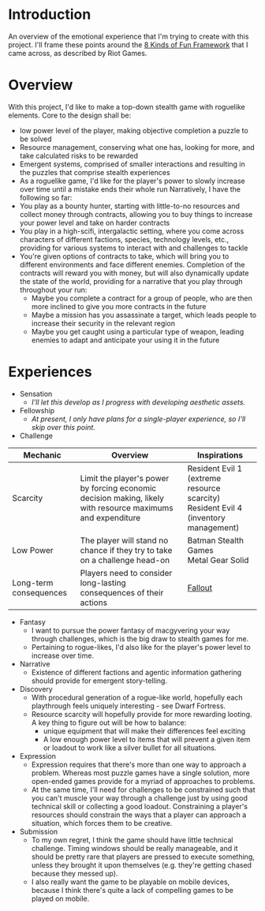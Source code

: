 # Introduction
An overview of the emotional experience that I'm trying to create with this project. I'll frame these points around the [8 Kinds of Fun Framework](https://www.riotgames.com/en/urf-academy/fun-and-feeling) that I came across, as described by Riot Games.
# Overview
With this project, I'd like to make a top-down stealth game with roguelike elements. Core to the design shall be:
- low power level of the player, making objective completion a puzzle to be solved
- Resource management, conserving what one has, looking for more, and take calculated risks to be rewarded
- Emergent systems, comprised of smaller interactions and resulting in the puzzles that comprise stealth experiences
- As a roguelike game, I'd like for the player's power to slowly increase over time until a mistake ends their whole run
Narratively, I have the following so far:
- You play as a bounty hunter, starting with little-to-no resources and collect money through contracts, allowing you to buy things to increase your power level and take on harder contracts
- You play in a high-scifi, intergalactic setting, where you come across characters of different factions, species, technology levels, etc., providing for various systems to interact with and challenges to tackle
- You're given options of contracts to take, which will bring you to different environments and face different enemies. Completion of the contracts will reward you with money, but will also dynamically update the state of the world, providing for a narrative that you play through throughout your run:
	- Maybe you complete a contract for a group of people, who are then more inclined to give you more contracts in the future
	- Maybe a mission has you assassinate a target, which leads people to increase their security in the relevant region
	- Maybe you get caught using a particular type of weapon, leading enemies to adapt and anticipate your using it in the future
# Experiences
-  Sensation
	- *I'll let this develop as I progress with developing aesthetic assets.*
- Fellowship
	- *At present, I only have plans for a single-player experience, so I'll skip over this point.*
- Challenge

| Mechanic               | Overview                                                                                                    | Inspirations                                                                          |
| ---------------------- | ----------------------------------------------------------------------------------------------------------- | ------------------------------------------------------------------------------------- |
| Scarcity               | Limit the player's power by forcing economic decision making, likely with resource maximums and expenditure | Resident Evil 1 (extreme resource scarcity)<br>Resident Evil 4 (inventory management) |
| Low Power              | The player will stand no chance if they try to take on a challenge head-on                                  | Batman Stealth Games<br>Metal Gear Solid                                              |
| Long-term consequences | Players need to consider long-lasting consequences of their actions                                         | [Fallout](https://en.wikipedia.org/wiki/Fallout:_New_Vegas#Role-playing_mechanics)    |
- Fantasy
	- I want to pursue the power fantasy of macgyvering your way through challenges, which is the big draw to stealth games for me.
	- Pertaining to rogue-likes, I'd also like for the player's power level to increase over time.
- Narrative
	- Existence of different factions and agentic information gathering should provide for emergent story-telling.
- Discovery
	- With procedural generation of a rogue-like world, hopefully each playthrough feels uniquely interesting - see Dwarf Fortress.
	- Resource scarcity will hopefully provide for more rewarding looting. A key thing to figure out will be how to balance:
		- unique equipment that will make their differences feel exciting
		- A low enough power level to items that will prevent a given item or loadout to work like a silver bullet for all situations.
- Expression
	- Expression requires that there's more than one way to approach a problem. Whereas most puzzle games have a single solution, more open-ended games provide for a myriad of approaches to problems.
	- At the same time, I'll need for challenges to be constrained such that you can't muscle your way through a challenge just by using good technical skill or collecting a good loadout. Constraining a player's resources should constrain the ways that a player can approach a situation, which forces them to be creative.
- Submission
	- To my own regret, I think the game should have little technical challenge. Timing windows should be really manageable, and it should be pretty rare that players are pressed to execute something, unless they brought it upon themselves (e.g. they're getting chased because they messed up).
	- I also really want the game to be playable on mobile devices, because I think there's quite a lack of compelling games to be played on mobile.